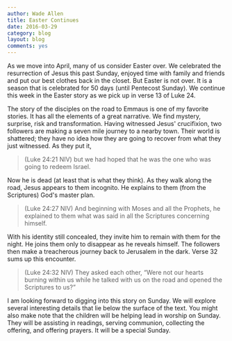 ```yaml
---
author: Wade Allen
title: Easter Continues
date: 2016-03-29
category: blog
layout: blog
comments: yes
---
```

 
As we move into April, many of us consider Easter over. We celebrated the resurrection of Jesus this past Sunday, enjoyed time with family and friends and put our best clothes back in the closet. But Easter is not over. It is a season that is celebrated for 50 days (until Pentecost Sunday). We continue this week in the Easter story as we pick up in verse 13 of Luke 24. 

The story of the disciples on the road to Emmaus is one of my favorite stories. It has all the elements of a great narrative. We find mystery, surprise, risk and transformation. Having witnessed Jesus' crucifixion, two followers are making a seven mile journey to a nearby town. Their world is shattered; they have no idea how they are going to recover from what they just witnessed. As they put it,

>(Luke 24:21 NIV) but we had hoped that he was the one who was going to redeem Israel. 

Now he is dead (at least that is what they think). As they walk along the road, Jesus appears to them incognito. He explains to them (from the Scriptures) God's master plan. 

>(Luke 24:27 NIV) And beginning with Moses and all the Prophets, he explained to them what was said in all the Scriptures concerning himself.

With his identity still concealed, they invite him to remain with them for the night. He joins them only to disappear as he reveals himself. The followers then make a treacherous journey back to Jerusalem in the dark. Verse 32 sums up this encounter. 

>(Luke 24:32 NIV) They asked each other, “Were not our hearts burning within us while he talked with us on the road and opened the Scriptures to us?”

I am looking forward to digging into this story on Sunday. We will explore several interesting details that lie below the surface of the text. You might also make note that the children will be helping lead in worship on Sunday. They will be assisting in readings, serving communion, collecting the offering, and offering prayers. It will be a special Sunday. 



